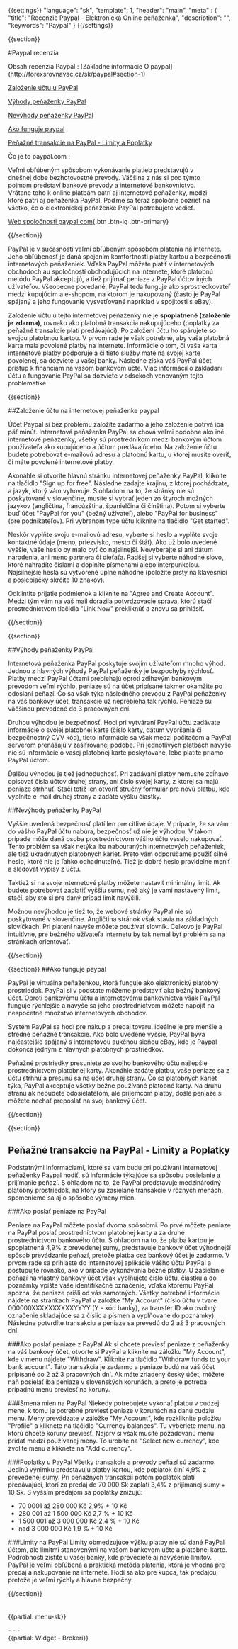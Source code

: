 {{settings}}
  "language": "sk",
  "template": 1,
  "header": "main",
  "meta" : {
    "title": "Recenzie Paypal - Elektronická Online peňaženka",
    "description": "",
    "keywords": "Paypal"
  }
{{/settings}}
<div itemprop="review" itemscope itemtype="http://schema.org/Review">

<span itemprop="reviewRating" itemscope itemtype="http://schema.org/Rating">
  <meta itemprop="worstRating" content="1"/>
  <meta itemprop="ratingValue" content="90"/>
  <meta itemprop="bestRating" content="100"/>
</span>
<meta itemprop="itemreviewed" content="Skrill">
<meta itemprop="author" content="ForexSrovnávač.cz">


<div class="row">
<div class="col-md-9" role="main" markdown="1">

{{section}}

#Paypal recenzia 

<div class="row" style="width:92%">
  <div class="col-md-6" markdown="1">
Obsah recenzia Paypal
:    
[Základné informácie O paypal](http://forexsrovnavac.cz/sk/paypal#section-1) 
 
[Založenie účtu u PayPal](http://forexsrovnavac.cz/sk/paypal#section-2)  

[Výhody peňaženky PayPal](http://forexsrovnavac.cz/sk/paypal#section-3) 

[Nevýhody peňaženky PayPal](http://forexsrovnavac.cz/sk/paypal#section-4) 

[Ako funguje paypal](http://forexsrovnavac.cz/sk/paypal#section-5) 

[Peňažné transakcie na PayPal - Limity a Poplatky](http://forexsrovnavac.cz/sk/paypal#section-6)


</div>
  <div class="col-md-6" markdown="1">

Čo je to paypal.com
:    

Veľmi obľúbeným spôsobom vykonávanie platieb predstavujú v dnešnej dobe bezhotovostné prevody. Väčšina z nás si pod týmto pojmom predstaví bankové prevody a internetové bankovníctvo. Vrátane toho k online platbám patrí aj internetové peňaženky, medzi ktoré patrí aj peňaženka PayPal. Poďme sa teraz spoločne pozrieť na všetko, čo o elektronickej peňaženke PayPal potrebujete vedieť.

[Web spoločnosti paypal.com]( https://www.paypal.com){.btn .btn-lg .btn-primary}


</div>
</div>
{{/section}}

PayPal je v súčasnosti veľmi obľúbeným spôsobom platenia na internete. Jeho obľúbenosť je daná spojením komfortnosti platby kartou a bezpečnosti internetových peňaženiek. Vďaka PayPal môžete platiť v internetových obchodoch au spoločností obchodujúcich na internete, ktoré platobnú metódu PayPal akceptujú, a tiež prijímať peniaze z PayPal účtov iných užívateľov. Všeobecne povedané, PayPal teda funguje ako sprostredkovateľ medzi kupujúcim a e-shopom, na ktorom je nakupovaný (často je PayPal spájaný a jeho fungovanie vysvetľované napríklad v spojitosti s eBay).

Založenie účtu u tejto internetovej peňaženky nie je **spoplatnené (založenie je zdarma)**, rovnako ako platobná transakcia nakupujúceho (poplatky za peňažné transakcie platí predávajúci). Po založení účtu ho spárujete so svojou platobnou kartou. V prvom rade je však potrebné, aby vaša platobná karta mala povolené platby na internete. Informácie o tom, či vaša karta internetové platby podporuje a či tieto služby máte na svojej karte povolenej, sa dozviete u vašej banky. Následne získa váš PayPal účet prístup k financiám na vašom bankovom účte. Viac informácií o zakladaní účtu a fungovanie PayPal sa dozviete v odsekoch venovaným tejto problematike.


{{section}}

##Založenie účtu na internetovej peňaženke paypal


Účet Paypal si bez problému založíte zadarmo a jeho založenie potrvá iba päť minút. Internetová peňaženka PayPal sa chová veľmi podobne ako iné internetové peňaženky, všetky sú prostredníkom medzi bankovým účtom používateľa ako kupujúceho a účtom predávajúceho. Na založenie účtu budete potrebovať e-mailovú adresu a platobnú kartu, u ktorej musíte overiť, či máte povolené internetové platby.

Akonáhle si otvoríte hlavnú stránku internetovej peňaženky PayPal, kliknite na tlačidlo "Sign up for free". Následne zadajte krajinu, z ktorej pochádzate, a jazyk, ktorý vám vyhovuje. S ohľadom na to, že stránky nie sú poskytované v slovenčine, musíte si vybrať jeden zo štyroch možných jazykov (angličtina, francúzština, španielčina či čínština). Potom si vyberte buď účet "PayPal for you" (bežný užívateľ), alebo "PayPal for business" (pre podnikateľov). Pri vybranom type účtu kliknite na tlačidlo "Get started".

Neskôr vyplňte svoju e-mailovú adresu, vyberte si heslo a vyplňte svoje kontaktné údaje (meno, priezvisko, mesto či štát). Ako už bolo uvedené vyššie, vaše heslo by malo byť čo najsilnejší. Nevyberajte si ani dátum narodenia, ani meno partnera či dieťaťa. Radšej si vyberte náhodné slovo, ktoré nahradíte číslami a doplníte písmenami alebo interpunkciou. Najsilnejšie heslá sú vytvorené úplne náhodne (položíte prsty na klávesnici a poslepiačky skrčíte 10 znakov).

Odklintite prijatie podmienok a kliknite na "Agree and Create Account". Medzi tým vám na váš mail dorazila potvrdzovacie správa, ktorú stačí prostredníctvom tlačidla "Link Now" prekliknúť a znovu sa prihlásiť.

{{/section}}


{{section}}

##Výhody peňaženky PayPal

Internetová peňaženka PayPal poskytuje svojim užívateľom mnoho výhod. Jednou z hlavných výhody PayPal peňaženky je bezpochyby rýchlosť. Platby medzi PayPal účtami prebiehajú oproti zdĺhavým bankovým prevodom veľmi rýchlo, peniaze sú na účet pripísané takmer okamžite po odoslaní peňazí. Čo sa však týka následného prevodu z PayPal peňaženky na váš bankový účet, transakcie už neprebieha tak rýchlo. Peniaze sú väčšinou prevedené do 3 pracovných dní.

Druhou výhodou je bezpečnosť. Hoci pri vytváraní PayPal účtu zadávate informácie o svojej platobnej karte (číslo karty, dátum vypršania či bezpečnostný CVV kód), tieto informácie sa však medzi počítačom a PayPal serverom prenášajú v zašifrovanej podobe. Pri jednotlivých platbách navyše nie sú informácie o vašej platobnej karte poskytované, lebo platíte priamo PayPal účtom.

Ďalšou výhodou je tiež jednoduchosť. Pri zadávaní platby nemusíte zdĺhavo opisovať čísla účtov druhej strany, ani číslo svojej karty, z ktorej sa majú peniaze strhnúť. Stačí totiž len otvoriť stručný formulár pre novú platbu, kde vyplníte e-mail druhej strany a zadáte výšku čiastky.


##Nevýhody peňaženky PayPal

Vyššie uvedená bezpečnosť platí len pre citlivé údaje. V prípade, že sa vám do vášho PayPal účtu nabúra, bezpečnosť už nie je výhodou. V takom prípade môže daná osoba prostredníctvom vášho účtu veselo nakupovať. Tento problém sa však netýka iba nabouraných internetových peňaženiek, ale tiež ukradnutých platobných kariet. Preto vám odporúčame použiť silné heslo, ktoré nie je ľahko odhadnuteľné. Tiež je dobré heslo pravidelne meniť a sledovať výpisy z účtu.

Taktiež si na svoje internetové platby môžete nastaviť minimálny limit. Ak budete potrebovať zaplatiť vyššiu sumu, než aký je vami nastavený limit, stačí, aby ste si pre daný prípad limit navýšili.

Možnou nevýhodou je tiež to, že webové stránky PayPal nie sú poskytované v slovenčine. Angličtina stránok však stavia na základných slovíčkach. Pri platení navyše môžete používať slovník. Celkovo je PayPal intuitívne, pre bežného užívateľa internetu by tak nemal byť problém sa na stránkach orientovať.

{{/section}}






{{section}}
##Ako funguje paypal

PayPal je virtuálna peňaženkou, ktorá funguje ako elektronický platobný prostriedok. PayPal si v podstate môžeme predstaviť ako bežný bankový účet. Oproti bankovému účtu a internetovému bankovníctva však PayPal funguje rýchlejšie a navyše sa jeho prostredníctvom môžete napojiť na nespočetné množstvo internetových obchodov.

Systém PayPal sa hodí pre nákup a predaj tovaru, ideálne je pre menšie a stredné peňažné transakcie. Ako bolo uvedené vyššie, PayPal býva najčastejšie spájaný s internetovou aukčnou sieňou eBay, kde je Paypal dokonca jedným z hlavných platobných prostriedkov.

Peňažné prostriedky presuniete zo svojho bankového účtu najlepšie prostredníctvom platobnej karty. Akonáhle zadáte platbu, vaše peniaze sa z účtu strhnú a presunú sa na účet druhej strany. Čo sa platobných kariet týka, PayPal akceptuje všetky bežne používané platobné karty. Na druhú stranu ak nebudete odosielateľom, ale príjemcom platby, došlé peniaze si môžete nechať preposlať na svoj bankový účet.

{{/section}}

{{section}}
## Peňažné transakcie na PayPal - Limity a Poplatky

Podstatnými informáciami, ktoré sa vám budú pri používaní internetovej peňaženky Paypal hodiť, sú informácie týkajúce sa spôsobu posielanie a prijímanie peňazí. S ohľadom na to, že PayPal predstavuje medzinárodný platobný prostriedok, na ktorý sú zasielané transakcie v rôznych menách, spomenieme sa aj o spôsobe výmeny mien.

###Ako poslať peniaze na PayPal

Peniaze na PayPal môžete poslať dvoma spôsobmi. Po prvé môžete peniaze na PayPal poslať prostredníctvom platobnej karty a za druhé prostredníctvom bankového účtu. S ohľadom na to, že platba kartou je spoplatnená 4,9% z prevedenej sumy, predstavuje bankový účet výhodnejší spôsob prevádzanie peňazí, pretože platba cez bankový účet je zadarmo.
V prvom rade sa prihláste do internetovej aplikácie vášho účtu PayPal a postupujte rovnako, ako v prípade vykonávania bežné platby. U zasielanie peňazí na vlastný bankový účet však vyplňujete číslo účtu, čiastku a do poznámky vpíšte vaše identifikačné označenie, vďaka ktorému PayPal spozná, že peniaze prišli od vás samotných. Všetky potrebné informácie nájdete na stránkach PayPal v záložke "My Account" (číslo účtu v tvare 000000XXXXXXXXXXYYYY (Y - kód banky), za transfér ID ako osobný označenie skladajúce sa z číslic a písmen a vyplňované do poznámky). Následne potvrdíte transakciu a peniaze sa prevedú do 2 až 3 pracovných dní.

###Ako poslať peniaze z PayPal
Ak si chcete previesť peniaze z peňaženky na váš bankový účet, otvorte si PayPal a kliknite na záložku "My Account", kde v menu nájdete "Withdraw". Kliknite na tlačidlo "Withdraw funds to your bank account". Táto transakcia je zadarmo a peniaze budú na váš účet pripísané do 2 až 3 pracovných dní. Ak máte zriadený český účet, môžete naň posielať iba peniaze v slovenských korunách, a preto je potreba prípadnú menu previesť na koruny.

###Smena mien na PayPal
Niekedy potrebujete vykonať platbu v cudzej mene, k tomu je potrebné previesť peniaze v korunách na danú cudziu menu. Meny prevádzate v záložke "My Account", kde rozkliknite položku "Profile" a kliknete na tlačidlo "Currency balances". Tu vyberiete menu, na ktorú chcete koruny previesť. Najprv si však musíte požadovanú menu pridať medzi používanej meny. To urobíte na "Select new currency", kde zvolíte menu a kliknete na "Add currency".

###Poplatky u PayPal
Všetky transakcie a prevody peňazí sú zadarmo. Jedinú výnimku predstavujú platby kartou, kde poplatok činí 4,9% z prevedenej sumy. Pri peňažných transakcií potom poplatok platí predávajúci, ktorí za predaj do 70 000 Sk zaplatí 3,4% z prijímanej sumy + 10 Sk. S vyšším predajom sa poplatky znižujú:
-	70 0001 až 280 000 Kč 2,9% + 10 Kč
-	280 001 až 1 500 000 Kč 2,7 % + 10 Kč
-	1 500 001 až 3 000 000 Kč 2,4 % + 10 Kč
-	nad 3 000 000 Kč 1,9 % + 10 Kč

###Limity na PayPal
Limity obmedzujúce výšku platby nie sú dané PayPal účtom, ale limitmi stanovenými na vašom bankovom účte a platobnej karte. Podrobnosti zistíte u vašej banky, kde prevediete aj navýšenie limitov.
PayPal je veľmi obľúbená a praktická metóda platenia, ktorá je vhodná pre predaj a nakupovanie na internete. Hodí sa ako pre kupca, tak predajcu, pretože je veľmi rýchly a hlavne bezpečný.


{{/section}}




</div>
<div class="col-md-3" markdown="1">
<div class="well" markdown="1" style="margin-top: 2.5em">

{{partial: menu-sk}}

</div>
<div class="container-fluid" markdown="1">
- - -



</div>
<div class="container-fluid" markdown="1">



</div>
<div class="container-fluid" markdown="1">
{{partial: Widget - Brokeri}}

</a>

</div>
</div>
</div>

</div><!-- /itemreview -->